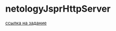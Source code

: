 # netologyJsprHttpServer
[ссылка на задание](https://github.com/netology-code/jspr-homeworks/tree/master/02_forms)

